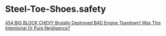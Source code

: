 # Steel-Toe-Shoes.safety
[454 BIG BLOCK CHEVY Brutally Destroyed BAD Engine Teardown! Was This Intentional Or Pure Negligence?](https://youtu.be/E4sLW8cFcI8)
